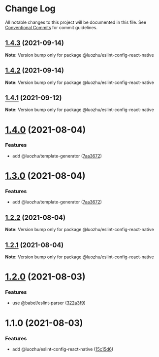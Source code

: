 # Change Log

All notable changes to this project will be documented in this file.
See [Conventional Commits](https://conventionalcommits.org) for commit guidelines.

## [1.4.3](https://github.com/youngjuning/luozhu/compare/@luozhu/eslint-config-react-native@1.4.2...@luozhu/eslint-config-react-native@1.4.3) (2021-09-14)

**Note:** Version bump only for package @luozhu/eslint-config-react-native





## [1.4.2](https://github.com/youngjuning/luozhu/compare/@luozhu/eslint-config-react-native@1.4.1...@luozhu/eslint-config-react-native@1.4.2) (2021-09-14)

**Note:** Version bump only for package @luozhu/eslint-config-react-native





## [1.4.1](https://github.com/youngjuning/luozhu/compare/@luozhu/eslint-config-react-native@1.4.0...@luozhu/eslint-config-react-native@1.4.1) (2021-09-12)

**Note:** Version bump only for package @luozhu/eslint-config-react-native





# [1.4.0](https://github.com/youngjuning/luozhu/compare/@luozhu/eslint-config-react-native@1.2.2...@luozhu/eslint-config-react-native@1.4.0) (2021-08-04)

### Features

- add @luozhu/template-generator ([7aa3672](https://github.com/youngjuning/luozhu/commit/7aa3672da4928455ddf5ba768ec562cdff4cef10))

# [1.3.0](https://github.com/youngjuning/luozhu/compare/@luozhu/eslint-config-react-native@1.2.2...@luozhu/eslint-config-react-native@1.3.0) (2021-08-04)

### Features

- add @luozhu/template-generator ([7aa3672](https://github.com/youngjuning/luozhu/commit/7aa3672da4928455ddf5ba768ec562cdff4cef10))

## [1.2.2](https://github.com/youngjuning/luozhu/compare/@luozhu/eslint-config-react-native@1.2.1...@luozhu/eslint-config-react-native@1.2.2) (2021-08-04)

**Note:** Version bump only for package @luozhu/eslint-config-react-native

## [1.2.1](https://github.com/youngjuning/luozhu/compare/@luozhu/eslint-config-react-native@1.2.0...@luozhu/eslint-config-react-native@1.2.1) (2021-08-04)

**Note:** Version bump only for package @luozhu/eslint-config-react-native

# [1.2.0](https://github.com/youngjuning/luozhu/compare/@luozhu/eslint-config-react-native@1.1.0...@luozhu/eslint-config-react-native@1.2.0) (2021-08-03)

### Features

- use @babel/eslint-parser ([322a3f9](https://github.com/youngjuning/luozhu/commit/322a3f9ecb760a5246656dc2e88ed1ce47ebf7a5))

# 1.1.0 (2021-08-03)

### Features

- add @luozhu/eslint-config-react-native ([15c15d6](https://github.com/youngjuning/luozhu/commit/15c15d6181f1b41c420ef0bce4e151e57fd2b5b2))
